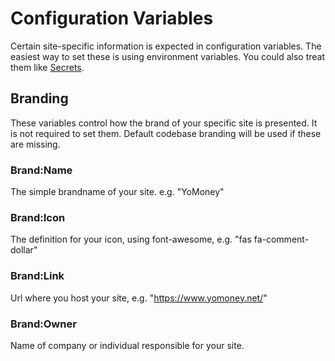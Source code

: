 ﻿# Configuration Variables

Certain site-specific information is expected in configuration variables. 
The easiest way to set these is using environment variables. 
You could also treat them like [Secrets](./Secrets.md).

## Branding

These variables control how the brand of your specific site is presented.
It is not required to set them. Default codebase branding will be used if these are missing.

### Brand:Name

The simple brandname of your site. e.g. "YoMoney"

### Brand:Icon

The definition for your icon, using font-awesome, e.g. "fas fa-comment-dollar"

### Brand:Link

Url where you host your site, e.g. "https://www.yomoney.net/"

### Brand:Owner

Name of company or individual responsible for your site.